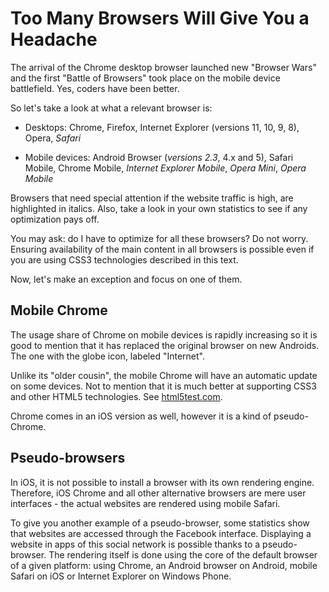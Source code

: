 Too Many Browsers Will Give You a Headache
==========================================

The arrival of the Chrome desktop browser launched new "Browser Wars" and the
first "Battle of Browsers" took place on the mobile device battlefield. Yes,
coders have been better.

So let's take a look at what a relevant browser is:

-   Desktops: Chrome, Firefox, Internet Explorer (versions 11, 10, 9, 8), Opera,
    *Safari*

-   Mobile devices: Android Browser (*versions 2.3*, 4.x and 5), Safari Mobile,
    Chrome Mobile, *Internet Explorer Mobile*, *Opera Mini*, *Opera Mobile*

Browsers that need special attention if the website traffic is high, are
highlighted in italics. Also, take a look in your own statistics to see if any
optimization pays off.

You may ask: do I have to optimize for all these browsers? Do not worry.
Ensuring availability of the main content in all browsers is possible even if
you are using CSS3 technologies described in this text.

Now, let's make an exception and focus on one of them.

Mobile Chrome
-------------

The usage share of Chrome on mobile devices is rapidly increasing so it is good
to mention that it has replaced the original browser on new Androids. The one
with the globe icon, labeled "Internet".

Unlike its "older cousin", the mobile Chrome will have an automatic update on
some devices. Not to mention that it is much better at supporting CSS3 and other
HTML5 technologies. See
[html5test.com](https://html5test.com/results/mobile.html).

Chrome comes in an iOS version as well, however it is a kind of pseudo-Chrome.

Pseudo-browsers
---------------

In iOS, it is not possible to install a browser with its own rendering engine.
Therefore, iOS Chrome and all other alternative browsers are mere user
interfaces - the actual websites are rendered using mobile Safari.

To give you another example of a pseudo-browser, some statistics show that
websites are accessed through the Facebook interface. Displaying a website in
apps of this social network is possible thanks to a pseudo-browser. The
rendering itself is done using the core of the default browser of a given
platform: using Chrome, an Android browser on Android, mobile Safari on iOS or
Internet Explorer on Windows Phone.
